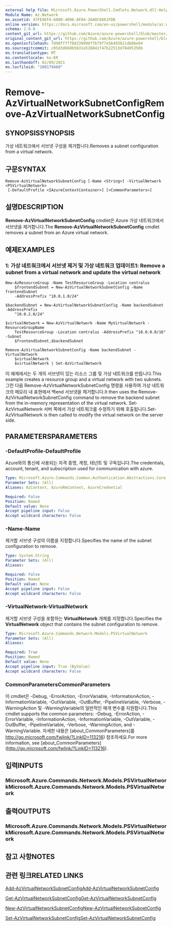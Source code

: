 ```yaml
---
external help file: Microsoft.Azure.PowerShell.Cmdlets.Network.dll-Help.xml
Module Name: Az.Network
ms.assetid: 47FE9EF4-6000-4096-8F04-26A0C6661FDB
online version: https://docs.microsoft.com/en-us/powershell/module/az.network/remove-azvirtualnetworksubnetconfig
schema: 2.0.0
content_git_url: https://github.com/Azure/azure-powershell/blob/master/src/Network/Network/help/Remove-AzVirtualNetworkSubnetConfig.md
original_content_git_url: https://github.com/Azure/azure-powershell/blob/master/src/Network/Network/help/Remove-AzVirtualNetworkSubnetConfig.md
ms.openlocfilehash: 7d90ffff788239996f7b79f7e56493611db86e04
ms.sourcegitcommit: c05d3d669b5631e526841f47b22513d78495350b
ms.translationtype: MT
ms.contentlocale: ko-KR
ms.lasthandoff: 02/09/2021
ms.locfileid: "100179460"
---
```

# <span data-ttu-id="f1d62-101">Remove-AzVirtualNetworkSubnetConfig</span><span class="sxs-lookup"><span data-stu-id="f1d62-101">Remove-AzVirtualNetworkSubnetConfig</span></span>

## <span data-ttu-id="f1d62-102">SYNOPSIS</span><span class="sxs-lookup"><span data-stu-id="f1d62-102">SYNOPSIS</span></span>
<span data-ttu-id="f1d62-103">가상 네트워크에서 서브넷 구성을 제거합니다.</span><span class="sxs-lookup"><span data-stu-id="f1d62-103">Removes a subnet configuration from a virtual network.</span></span>

## <span data-ttu-id="f1d62-104">구문</span><span class="sxs-lookup"><span data-stu-id="f1d62-104">SYNTAX</span></span>

```
Remove-AzVirtualNetworkSubnetConfig [-Name <String>] -VirtualNetwork <PSVirtualNetwork>
 [-DefaultProfile <IAzureContextContainer>] [<CommonParameters>]
```

## <span data-ttu-id="f1d62-105">설명</span><span class="sxs-lookup"><span data-stu-id="f1d62-105">DESCRIPTION</span></span>
<span data-ttu-id="f1d62-106">**Remove-AzVirtualNetworkSubnetConfig** cmdlet은 Azure 가상 네트워크에서 서브넷을 제거합니다.</span><span class="sxs-lookup"><span data-stu-id="f1d62-106">The **Remove-AzVirtualNetworkSubnetConfig** cmdlet removes a subnet from an Azure virtual network.</span></span>

## <span data-ttu-id="f1d62-107">예제</span><span class="sxs-lookup"><span data-stu-id="f1d62-107">EXAMPLES</span></span>

### <span data-ttu-id="f1d62-108">1: 가상 네트워크에서 서브넷 제거 및 가상 네트워크 업데이트</span><span class="sxs-lookup"><span data-stu-id="f1d62-108">1: Remove a subnet from a virtual network and update the virtual network</span></span>
```
New-AzResourceGroup -Name TestResourceGroup -Location centralus
    $frontendSubnet = New-AzVirtualNetworkSubnetConfig -Name frontendSubnet 
    -AddressPrefix "10.0.1.0/24"

$backendSubnet = New-AzVirtualNetworkSubnetConfig -Name backendSubnet -AddressPrefix 
    "10.0.2.0/24"

$virtualNetwork = New-AzVirtualNetwork -Name MyVirtualNetwork -ResourceGroupName 
    TestResourceGroup -Location centralus -AddressPrefix "10.0.0.0/16" -Subnet 
    $frontendSubnet,$backendSubnet

Remove-AzVirtualNetworkSubnetConfig -Name backendSubnet -VirtualNetwork 
    $virtualNetwork
    $virtualNetwork | Set-AzVirtualNetwork
```

<span data-ttu-id="f1d62-109">이 예제에서는 두 개의 서브넷이 있는 리소스 그룹 및 가상 네트워크를 만듭니다.</span><span class="sxs-lookup"><span data-stu-id="f1d62-109">This example creates a resource group and a virtual network with two subnets.</span></span> <span data-ttu-id="f1d62-110">그런 다음 Remove-AzVirtualNetworkSubnetConfig 명령을 사용하여 가상 네트워크의 메모리 내 표현에서 백end 서브넷을 제거합니다.</span><span class="sxs-lookup"><span data-stu-id="f1d62-110">It then uses the Remove-AzVirtualNetworkSubnetConfig command to remove the backend subnet from the in-memory representation of the virtual network.</span></span> <span data-ttu-id="f1d62-111">Set-AzVirtualNetwork 서버 쪽에서 가상 네트워크를 수정하기 위해 호출됩니다.</span><span class="sxs-lookup"><span data-stu-id="f1d62-111">Set-AzVirtualNetwork is then called to modify the virtual network on the server side.</span></span>

## <span data-ttu-id="f1d62-112">PARAMETERS</span><span class="sxs-lookup"><span data-stu-id="f1d62-112">PARAMETERS</span></span>

### <span data-ttu-id="f1d62-113">-DefaultProfile</span><span class="sxs-lookup"><span data-stu-id="f1d62-113">-DefaultProfile</span></span>
<span data-ttu-id="f1d62-114">Azure와의 통신에 사용되는 자격 증명, 계정, 테넌트 및 구독입니다.</span><span class="sxs-lookup"><span data-stu-id="f1d62-114">The credentials, account, tenant, and subscription used for communication with azure.</span></span>

```yaml
Type: Microsoft.Azure.Commands.Common.Authentication.Abstractions.Core.IAzureContextContainer
Parameter Sets: (All)
Aliases: AzContext, AzureRmContext, AzureCredential

Required: False
Position: Named
Default value: None
Accept pipeline input: False
Accept wildcard characters: False
```

### <span data-ttu-id="f1d62-115">-Name</span><span class="sxs-lookup"><span data-stu-id="f1d62-115">-Name</span></span>
<span data-ttu-id="f1d62-116">제거할 서브넷 구성의 이름을 지정합니다.</span><span class="sxs-lookup"><span data-stu-id="f1d62-116">Specifies the name of the subnet configuration to remove.</span></span>

```yaml
Type: System.String
Parameter Sets: (All)
Aliases:

Required: False
Position: Named
Default value: None
Accept pipeline input: False
Accept wildcard characters: False
```

### <span data-ttu-id="f1d62-117">-VirtualNetwork</span><span class="sxs-lookup"><span data-stu-id="f1d62-117">-VirtualNetwork</span></span>
<span data-ttu-id="f1d62-118">제거할 서브넷 구성을 포함하는 **VirtualNetwork** 개체를 지정합니다.</span><span class="sxs-lookup"><span data-stu-id="f1d62-118">Specifies the **VirtualNetwork** object that contains the subnet configuration to remove.</span></span>

```yaml
Type: Microsoft.Azure.Commands.Network.Models.PSVirtualNetwork
Parameter Sets: (All)
Aliases:

Required: True
Position: Named
Default value: None
Accept pipeline input: True (ByValue)
Accept wildcard characters: False
```

### <span data-ttu-id="f1d62-119">CommonParameters</span><span class="sxs-lookup"><span data-stu-id="f1d62-119">CommonParameters</span></span>
<span data-ttu-id="f1d62-120">이 cmdlet은 -Debug, -ErrorAction, -ErrorVariable, -InformationAction, -InformationVariable, -OutVariable, -OutBuffer, -PipelineVariable, -Verbose, -WarningAction 및 -WarningVariable의 일반적인 매개 변수를 지원합니다.</span><span class="sxs-lookup"><span data-stu-id="f1d62-120">This cmdlet supports the common parameters: -Debug, -ErrorAction, -ErrorVariable, -InformationAction, -InformationVariable, -OutVariable, -OutBuffer, -PipelineVariable, -Verbose, -WarningAction, and -WarningVariable.</span></span> <span data-ttu-id="f1d62-121">자세한 내용은 [about_CommonParameters]를 http://go.microsoft.com/fwlink/?LinkID=113216) 참조하세요.</span><span class="sxs-lookup"><span data-stu-id="f1d62-121">For more information, see [about_CommonParameters] (http://go.microsoft.com/fwlink/?LinkID=113216).</span></span>

## <span data-ttu-id="f1d62-122">입력</span><span class="sxs-lookup"><span data-stu-id="f1d62-122">INPUTS</span></span>

### <span data-ttu-id="f1d62-123">Microsoft.Azure.Commands.Network.Models.PSVirtualNetwork</span><span class="sxs-lookup"><span data-stu-id="f1d62-123">Microsoft.Azure.Commands.Network.Models.PSVirtualNetwork</span></span>

## <span data-ttu-id="f1d62-124">출력</span><span class="sxs-lookup"><span data-stu-id="f1d62-124">OUTPUTS</span></span>

### <span data-ttu-id="f1d62-125">Microsoft.Azure.Commands.Network.Models.PSVirtualNetwork</span><span class="sxs-lookup"><span data-stu-id="f1d62-125">Microsoft.Azure.Commands.Network.Models.PSVirtualNetwork</span></span>

## <span data-ttu-id="f1d62-126">참고 사항</span><span class="sxs-lookup"><span data-stu-id="f1d62-126">NOTES</span></span>

## <span data-ttu-id="f1d62-127">관련 링크</span><span class="sxs-lookup"><span data-stu-id="f1d62-127">RELATED LINKS</span></span>

[<span data-ttu-id="f1d62-128">Add-AzVirtualNetworkSubnetConfig</span><span class="sxs-lookup"><span data-stu-id="f1d62-128">Add-AzVirtualNetworkSubnetConfig</span></span>](./Add-AzVirtualNetworkSubnetConfig.md)

[<span data-ttu-id="f1d62-129">Get-AzVirtualNetworkSubnetConfig</span><span class="sxs-lookup"><span data-stu-id="f1d62-129">Get-AzVirtualNetworkSubnetConfig</span></span>](./Get-AzVirtualNetworkSubnetConfig.md)

[<span data-ttu-id="f1d62-130">New-AzVirtualNetworkSubnetConfig</span><span class="sxs-lookup"><span data-stu-id="f1d62-130">New-AzVirtualNetworkSubnetConfig</span></span>](./New-AzVirtualNetworkSubnetConfig.md)

[<span data-ttu-id="f1d62-131">Set-AzVirtualNetworkSubnetConfig</span><span class="sxs-lookup"><span data-stu-id="f1d62-131">Set-AzVirtualNetworkSubnetConfig</span></span>](./Set-AzVirtualNetworkSubnetConfig.md)


